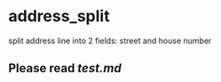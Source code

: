 # address_split
split address line into 2 fields: street and house number

## Please read *test.md*
